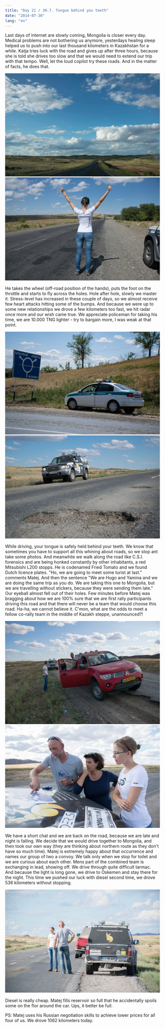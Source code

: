```yaml
---
title: "Day 21 / 30.7. Tongue behind you teeth"
date: "2014-07-30"
lang: "en"
---
```


Last days of internet are slowly coming, Mongolia is closer every day. Medical problems are not bothering us anymore, yesterdays healing sleep helped us to push into our last thousand kilometers in Kazakhstan for a while. Katja tries luck with the road and gives up after three hours, because she is told she drives too slow and that we would need to extend our trip with that tempo. Well, let the loud copilot try these roads. And in the matter of facts, he does that.

![DSC_0025 (2)](../images/DSC_0025-2.jpg)![DSC_0288 (2)](../images/DSC_0288-2.jpg)

He takes the wheel (off-road position of the hands), puts the foot on the throttle and starts to fly across the holes. Hole after hole, slowly we master it. Stress-level has increased in these couple of days, so we almost receive few heart attacks hitting some of the bumps. And because we were up to some new relationships we drove a few kilometers too fast, we hit radar once more and our wish came true. We appreciate policeman for taking his time, we are 10.000 TNG lighter - try to bargain more, I was weak at that point.

![DSC_0270 (2)](../images/DSC_0270-2.jpg)![DSC_0359 (2)](../images/DSC_0359-2.jpg)

While driving, your tongue is safely held behind your teeth. We know that sometimes you have to support all this whining about roads, so we stop ant take some photos. And meanwhile we walk along the road like C.S.I. forensics and are being honked constantly by other inhabitants, a red Mitsubishi L200 stopps. He is codenamed Fried Tomato and we found Dutch licence plates. "Ho, we are going to meet some turist at last." comments Matej. And then the sentence "We are Hugo and Yamina and we are doing the same trip as you do. We are taking this one to Mongolia, but we are travelling without stickers, because they were sending them late." Our eyeball almost fell out of their holes. Few minutes before Matej was bragging about how we are 100% sure that we are first rally participants driving this road and that there will never be a team that would choose this road. Ha-ha, we cannot believe it. C'mon, what are the odds to meet a fellow co-rally team in the middle of Kazakh steppe, unannounced?!

![DSC_0393 (2)](../images/DSC_0393-2.jpg)![DSC_0402 (2)](../images/DSC_0402-2.jpg)

We have a short chat and we are back on the road, because we are late and night is falling. We decide that we would drive together to Mongolia, and then took our own way (they are thinking about northern route as they don't have so much time). Matej is extremely happy about that occurrence and names our group of two a convoy. We talk only when we stop for toilet and we are curious about each other. Mens part of the combined team is exchanging in lead, showing off. We drive through quite difficult tarmac. And because the light is long gone, we drive to Oskemen and stay there for the night. This time we pushed our luck with diesel second time, we drove 536 kilometers without stopping.

![DSC_0409 (2)](../images/DSC_0409-2.jpg)

Diesel is really cheap. Matej fills reservoir so full that he accidentally spoils some on the flor around the car. Ups, it better be full.

PS: Matej uses his Russian negotiation skills to achieve lower prices for all four of us. We drove 1062 kilometers today.

